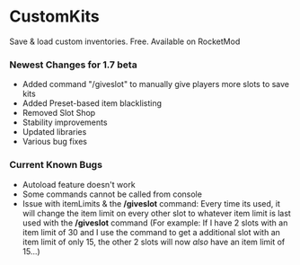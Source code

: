 # CustomKits
Save &amp; load custom inventories. Free. Available on RocketMod

### Newest Changes for 1.7 beta
<ul>
  <li>Added command "/giveslot" to manually give players more slots to save kits</li>
  <li>Added Preset-based item blacklisting</li>
  <li>Removed Slot Shop</li>
  <li>Stability improvements</li>
  <li>Updated libraries</li>
  <li>Various bug fixes</li>
</ul>

### Current Known Bugs
<ul>
  <li>Autoload feature doesn't work</li>
  <li>Some commands cannot be called from console</li>
  <li>Issue with itemLimits & the <b>/giveslot</b> command: Every time its used, it will change the item limit on every other slot to  whatever item limit is last used with the <b>/giveslot</b> command (For example: If I have 2 slots with an item limit of 30 and I use the command to get a additional slot with an item limit of only 15, the other 2 slots will now <i>also</i> have an item limit of 15...) </li>
</ul>
